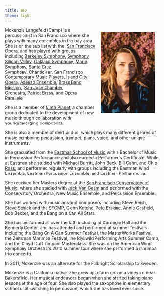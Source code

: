 ```yaml
---
title: Bio
theme: light
---
```

<img id="portrait" src="/assets/img/portrait.jpg" width="35%" align="right" style="margin: 15px" />

Mckenzie Langefeld (Camp) is a percussionist in San Francisco where she plays with many ensembles in the bay area. She is on the sub list with the  [San Francisco Opera](http://sfopera.com/Home.aspx), and has played with groups including [Berkeley Symphony](http://berkeleysymphony.org/), [Symphony Silicon Valley](http://www.symphonysiliconvalley.org/), [Oakland Symphony](https://www.oaklandsymphony.org/), [Marin Symphony](https://marinsymphony.org/), [Santa Cruz Symphony](https://santacruzsymphony.org/), [Chanticleer](http://www.chanticleer.org/russian-program-with-percussion-near-battle-ready/), [San Francisco Contemporary Music Players](http://sfcmp.org/), [Island City Opera](http://islandcityopera.org/), [Adesso Ensemble](https://www.sfcv.org/event/music-on-the-hill/adesso-ensemble-0), [Brass Band Mission](https://www.facebook.com/BrassBandMission),  [San Jose Chamber Orchestra](http://www.sjco.org/SJCO/About.html), [Patriot Brass](http://www.patriotbrass.org/patriot-brass-san-francisco.html), and [Opera Parallele](https://operaparallele.org/).

<img id="portrait-mobile" src="/assets/img/portrait.jpg" width="70%" align="middle" style="margin: auto" />

She is a member of [Ninth Planet](http://www.ninthplanetmusic.org/), a chamber group dedicated to the development of new music
through collaboration with young/emerging composers.

<style>
    @media (min-width: 767px) {
        #bio {
            text-align: left;
        }
        #portrait {
            display: block;
        }
        #portrait-mobile {
            display: none
        }
    }

    @media (max-width: 767px) {
        #portrait-mobile {
            display: block;
        }
        #portrait {
            display: none
        }
    }
</style>

<!--more-->

She is also a member of deirfiúr duo, which plays many different genres of music combining
percussion, trumpet, piano, voice, and other unique instruments.

She graduated from the [Eastman School of Music](http://www.esm.rochester.edu/) with a Bachelor of Music in Percussion Performance and also
earned a Performer's Certificate. While at Eastman she studied with [Michael Burritt](http://www.michaelburritt.com/), [John Beck](http://www.esm.rochester.edu/faculty/beck_john/), [Bill Cahn](http://nexuspercussion.com/members/bill-cahn/), and [Chip Ross](http://www.esm.rochester.edu/faculty/ross_charles/), and performed regularly with groups including the Eastman Wind Ensemble, Eastman Percussion Ensemble,
and Eastman Philharmonia.

She received her Masters degree at the [San Francisco Conservatory of Music](http://www.sfcm.edu/), where she studied with [Jack Van Geem](http://www.sfcm.edu/faculty/vangeem.aspx) and performed with the Conservatory Orchestra, New Music Ensemble, and Percussion Ensemble.

She has worked with musicians and composers including Steve Reich, Steve Schick and the SFCMP, Glenn Kotche,
Pete Erskine, Annie Gosfield, Bob Becker, and the Bang on a Can All Stars.

She has performed all over the U.S. including at Carnegie Hall and the Kennedy Center, and has attended and performed at summer festivals including the Bang On A Can Summer Festival, the MasterWorks Festival, the Zeltsman Marimba Festival, the Idyllwild Performing Arts Summer Camp, and the Cloyd Duff Timpani Masterclass. She was on the American Wind Symphony Orchestra's 2010 summer tour where she performed a marimba trio concerto.

In 2011, Mckenzie was an alternate for the Fulbright Scholarship to Sweden.

Mckenzie is a California native. She grew up a farm girl on a vineyard near Bakersfield. Her musical endeavors began
when she started taking piano lessons at the age of four. She also played the saxophone in elementary school
​until switching to percussion, which she has loved ever since.